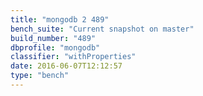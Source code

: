 ```yaml
---
title: "mongodb 2 489"
bench_suite: "Current snapshot on master"
build_number: "489"
dbprofile: "mongodb"
classifier: "withProperties"
date: 2016-06-07T12:12:57
type: "bench"
---
```

